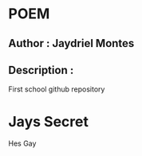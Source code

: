 # POEM
## Author : Jaydriel Montes
## Description : 
First school github repository
# Jays Secret 
Hes Gay 
